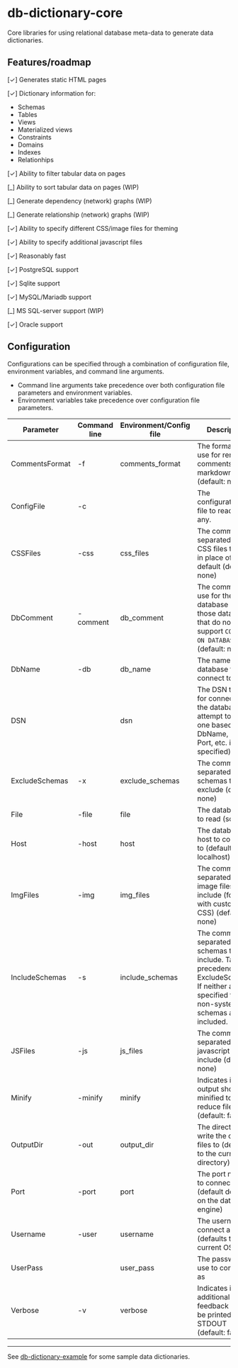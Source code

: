 # db-dictionary-core

Core libraries for using relational database meta-data to generate data dictionaries.

## Features/roadmap

 [✓] Generates static HTML pages
 
 [✓] Dictionary information for:
 
   * Schemas 
   * Tables
   * Views
   * Materialized views
   * Constraints
   * Domains
   * Indexes
   * Relationhips
 
 [✓] Ability to filter tabular data on pages
 
 [_] Ability to sort tabular data on pages (WIP)
 
 [_] Generate dependency (network) graphs (WIP)
 
 [_] Generate relationship (network) graphs (WIP)

 [✓] Ability to specify different CSS/image files for theming
 
 [✓] Ability to specify additional javascript files

 [✓] Reasonably fast

 [✓] PostgreSQL support
 
 [✓] Sqlite support
 
 [✓] MySQL/Mariadb support
 
 [_] MS SQL-server support (WIP)
 
 [✓] Oracle support

## Configuration

Configurations can be specified through a combination of configuration file, environment variables, and command line arguments.

 * Command line arguments take precedence over both configuration file parameters and environment variables.
 * Environment variables take precedence over configuration file parameters.

| Parameter      | Command line | Environment/Config file | Description |
| -------------- | ------------ | ----------------------- | ----------- |
| CommentsFormat | -f           | comments_format         | The formatter to use for rendering comments {none, markdown} (default: none) |
| ConfigFile     | -c           |                         | The configurations file to read, if any. |
| CSSFiles       | -css         | css_files               | The comma-separated list of CSS files to use in place of the default (default: none) |
| DbComment      | -comment     | db_comment              | The comment to use for the database (for those databases that do not support ```COMMENT ON DATABASE ...```) (default: none) |
| DbName         | -db          | db_name                 | The name of the database to connect to |
| DSN            |              | dsn                     | The DSN to use for connecting to the database (will attempt to create one based on DbName, Host, Port, etc. if not specified) |
| ExcludeSchemas | -x           | exclude_schemas         | The comma-separated list of schemas to exclude (default: none) |
| File           | -file        | file                    | The database file to read (sqlite) |
| Host           | -host        | host                    | The database host to connect to (default: localhost) |
| ImgFiles       | -img         | img_files               | The comma-separated list of image files to include (for use with custom CSS) (default: none) |
| IncludeSchemas | -s           | include_schemas         | The comma-separated list of schemas to include. Takes precedence over ExcludeSchemas. If neither are specified than all non-system schemas are included. |
| JSFiles        | -js          | js_files                | The comma-separated list of javascript files to include (default: none) |
| Minify         | -minify      | minify                  | Indicates if the output should be minified to reduce files size (default: false)
| OutputDir      | -out         | output_dir              | The directory to write the output files to (defaults to the current directory) |
| Port           | -port        | port                    | The port number to connect to (default depends on the database engine) |
| Username       | -user        | username                | The username to connect as (defaults to the current OS user) |
| UserPass       |              | user_pass               | The password to use to connect as |
| Verbose        | -v           | verbose                 | Indicates if additional feedback should be printed to STDOUT (default: false) |


----

See [db-dictionary-example](https://github.com/gsiems/db-dictionary-example) for some sample data dictionaries.
